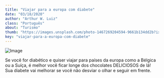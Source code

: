 ```yaml
---
title: "Viajar para a europa com diabete"
date: "03/18/2020"
author: "Arthur W. Luiz"
class: "Português"
about: "Turismo"
thumb: "https://images.unsplash.com/photo-1467269204594-9661b134dd2b?ixid=MnwxMjA3fDB8MHxwaG90by1wYWdlfHx8fGVufDB8fHx8&ixlib=rb-1.2.1&auto=format&fit=crop&w=750&q=80"
key: "viajar-para-a-europa-com-diabete"
---
```


![Image](https://images.unsplash.com/photo-1437846972679-9e6e537be46e?ixid=MnwxMjA3fDB8MHxwaG90by1wYWdlfHx8fGVufDB8fHx8&ixlib=rb-1.2.1&auto=format&fit=crop&w=1051&q=80)

Se você for diabético e quiser viajar para países da europa como a Bélgica ou a Suíça, é melhor você ficar longe dos chocolates DELICIOSOS de lá! Sua diabete vai melhorar se você não desviar o olhar e seguir em frente.
